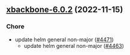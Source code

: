 

## [xbackbone-6.0.2](https://github.com/truecharts/charts/compare/xbackbone-6.0.0...xbackbone-6.0.2) (2022-11-15)

### Chore

- update helm general non-major ([#4471](https://github.com/truecharts/charts/issues/4471))
  - update helm general non-major ([#4463](https://github.com/truecharts/charts/issues/4463))
  
  